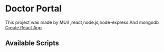 # Doctor Portal

This project was made by MUiI ,react,node.js,node-express And mongodb [Create React App](https://doctors-portal-5442a.web.app/).

## Available Scripts

